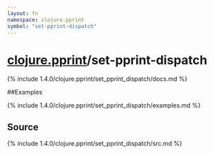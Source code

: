 ```yaml
---
layout: fn
namespace: clojure.pprint
symbol: "set-pprint-dispatch"
---
```


# [clojure.pprint](../)/set-pprint-dispatch

{% include 1.4.0/clojure.pprint/set_pprint_dispatch/docs.md %}

##Examples

{% include 1.4.0/clojure.pprint/set_pprint_dispatch/examples.md %}
## Source
{% include 1.4.0/clojure.pprint/set_pprint_dispatch/src.md %}

